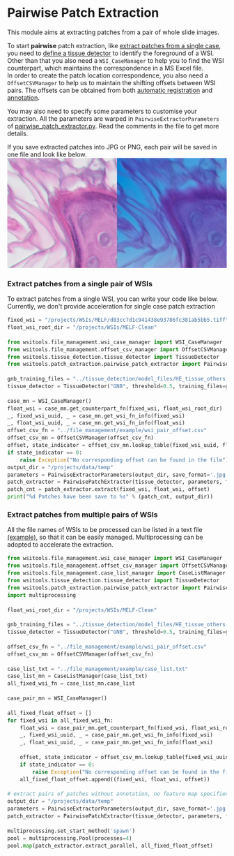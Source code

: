 # Pairwise Patch Extraction
This module aims at extracting patches from a pair of whole slide images.
  
To start **pairwise** patch extraction, like [extract patches from a single case](./patch_extraction.md#extract-patches-from-a-single-wsi-save-to-jpeg-files), you need to [define a tissue detector](../tissue_detection/tissue_detector.md) to identify the foreground of a WSI. Other than that you also need a ```WSI_CaseManager``` to help you to find the WSI counterpart, which maintains the correspondence in a MS Excel file.  
In order to create the patch location correspondence, you also need a ```OffsetCSVManager``` to help us to maintain the shifting offsets between WSI pairs. The offsets can be obtained from both [automatic registration](../wsi_registration/wsi_registration.md) and [annotation](../wsi_annotation/QuPath_scripts/readme.md). 

You may also need to specify some parameters to customise your extraction. All the parameters are warped in ```PairwiseExtractorParameters``` of [pairwise_patch_extractor.py](../../wsitools/patch_extraction/pairwise_patch_extractor.py). Read the comments in the file to get more details. 

If you save extracted patches into JPG or PNG, each pair will be saved in one file and look like below.
![image pairs](../imgs/patch_pair.jpg)

### Extract patches from a single pair of WSIs
To extract patches from a single WSI, you can write your code like below.    
Currently, we don't provide acceleration for single case patch extraction
```python
fixed_wsi = "/projects/WSIs/MELF/d83cc7d1c941438e93786fc381ab5bb5.tiff"
float_wsi_root_dir = "/projects/WSIs/MELF-Clean"

from wsitools.file_management.wsi_case_manager import WSI_CaseManager  # import dependent packages
from wsitools.file_management.offset_csv_manager import OffsetCSVManager
from wsitools.tissue_detection.tissue_detector import TissueDetector
from wsitools.patch_extraction.pairwise_patch_extractor import PairwiseExtractorParameters, PairwisePatchExtractor

gnb_training_files = "../tissue_detection/model_files/HE_tissue_others.tsv"
tissue_detector = TissueDetector("GNB", threshold=0.5, training_files=gnb_training_files)

case_mn = WSI_CaseManager()
float_wsi = case_mn.get_counterpart_fn(fixed_wsi, float_wsi_root_dir)
_, fixed_wsi_uuid, _ = case_mn.get_wsi_fn_info(fixed_wsi)
_, float_wsi_uuid, _ = case_mn.get_wsi_fn_info(float_wsi)
offset_csv_fn = "../file_management/example/wsi_pair_offset.csv"
offset_csv_mn = OffsetCSVManager(offset_csv_fn)
offset, state_indicator = offset_csv_mn.lookup_table(fixed_wsi_uuid, float_wsi_uuid)
if state_indicator == 0:
    raise Exception("No corresponding offset can be found in the file")
output_dir = "/projects/data/temp"
parameters = PairwiseExtractorParameters(output_dir, save_format='.jpg', sample_cnt=-1)
patch_extractor = PairwisePatchExtractor(tissue_detector, parameters, feature_map=None, annotations=None)
patch_cnt = patch_extractor.extract(fixed_wsi, float_wsi, offset)
print("%d Patches have been save to %s" % (patch_cnt, output_dir))
```

### Extract patches from multiple pairs of WSIs
All the file names of WSIs to be processed can be listed in a text file [(example)](../../wsitools/file_management/example/case_list.txt), so that it can be easily managed.
Multiprocessing can be adopted to accelerate the extraction.
```python
from wsitools.file_management.wsi_case_manager import WSI_CaseManager  # # import dependent packages
from wsitools.file_management.offset_csv_manager import OffsetCSVManager
from wsitools.file_management.case_list_manager import CaseListManager
from wsitools.tissue_detection.tissue_detector import TissueDetector
from wsitools.patch_extraction.pairwise_patch_extractor import PairwiseExtractorParameters, PairwisePatchExtractor
import multiprocessing

float_wsi_root_dir = "/projects/WSIs/MELF-Clean"

gnb_training_files = "../tissue_detection/model_files/HE_tissue_others.tsv"
tissue_detector = TissueDetector("GNB", threshold=0.5, training_files=gnb_training_files)

offset_csv_fn = "../file_management/example/wsi_pair_offset.csv"
offset_csv_mn = OffsetCSVManager(offset_csv_fn)

case_list_txt = "../file_management/example/case_list.txt"
case_list_mn = CaseListManager(case_list_txt)
all_fixed_wsi_fn = case_list_mn.case_list

case_pair_mn = WSI_CaseManager()

all_fixed_float_offset = []
for fixed_wsi in all_fixed_wsi_fn:
    float_wsi = case_pair_mn.get_counterpart_fn(fixed_wsi, float_wsi_root_dir)
    _, fixed_wsi_uuid, _ = case_pair_mn.get_wsi_fn_info(fixed_wsi)
    _, float_wsi_uuid, _ = case_pair_mn.get_wsi_fn_info(float_wsi)

    offset, state_indicator = offset_csv_mn.lookup_table(fixed_wsi_uuid, float_wsi_uuid)
    if state_indicator == 0:
        raise Exception("No corresponding offset can be found in the file")
    all_fixed_float_offset.append((fixed_wsi, float_wsi, offset))

# extract pairs of patches without annotation, no feature map specified and save patches to '.jpg'
output_dir = "/projects/data/temp"
parameters = PairwiseExtractorParameters(output_dir, save_format='.jpg', sample_cnt=-1)
patch_extractor = PairwisePatchExtractor(tissue_detector, parameters, feature_map=None, annotations=None)

multiprocessing.set_start_method('spawn')
pool = multiprocessing.Pool(processes=4)
pool.map(patch_extractor.extract_parallel, all_fixed_float_offset)
```
























